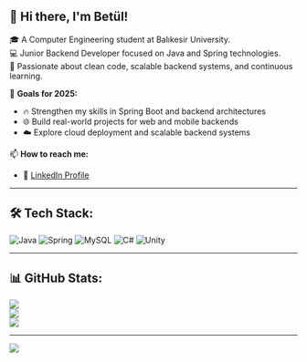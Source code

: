 ## 👋 Hi there, I'm Betül!

🎓 A Computer Engineering student at Balıkesir University.  
💻 Junior Backend Developer focused on Java and Spring technologies.  
🌟 Passionate about clean code, scalable backend systems, and continuous learning.

🚀 **Goals for 2025:**  
- 🔥 Strengthen my skills in Spring Boot and backend architectures  
- 🌐 Build real-world projects for web and mobile backends  
- ☁️ Explore cloud deployment and scalable backend systems

📫 **How to reach me:**  
- 🔗 [LinkedIn Profile](https://www.linkedin.com/in/betulkizilkaya)

---

## 🛠️ Tech Stack:

![Java](https://img.shields.io/badge/java-%23ED8B00.svg?style=for-the-badge&logo=openjdk&logoColor=white) 
![Spring](https://img.shields.io/badge/spring-%236DB33F.svg?style=for-the-badge&logo=spring&logoColor=white) 
![MySQL](https://img.shields.io/badge/mysql-4479A1.svg?style=for-the-badge&logo=mysql&logoColor=white) 
![C#](https://img.shields.io/badge/c%23-%23239120.svg?style=for-the-badge&logo=csharp&logoColor=white) 
![Unity](https://img.shields.io/badge/unity-%23000000.svg?style=for-the-badge&logo=unity&logoColor=white)

---

## 📊 GitHub Stats:

![](https://github-readme-stats.vercel.app/api?username=betulkizilkaya&theme=rose&hide_border=false&include_all_commits=false&count_private=false)<br/>
![](https://nirzak-streak-stats.vercel.app/?user=betulkizilkaya&theme=rose&hide_border=false)<br/>
![](https://github-readme-stats.vercel.app/api/top-langs/?username=betulkizilkaya&theme=rose&hide_border=false&include_all_commits=false&count_private=false&layout=compact)

---

[![](https://visitcount.itsvg.in/api?id=betulkizilkaya&icon=9&color=5)](https://visitcount.itsvg.in)
